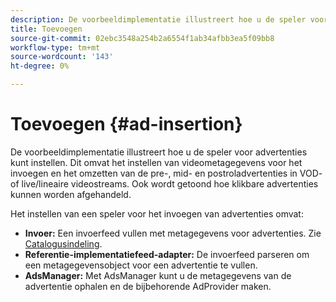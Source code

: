 ```yaml
---
description: De voorbeeldimplementatie illustreert hoe u de speler voor advertenties kunt instellen. Dit omvat het instellen van videometagegevens voor het invoegen en het omzetten van de pre-, mid- en postroladvertenties in VOD- of live/lineaire videostreams. Ook wordt getoond hoe klikbare advertenties kunnen worden afgehandeld.
title: Toevoegen
source-git-commit: 02ebc3548a254b2a6554f1ab34afbb3ea5f09bb8
workflow-type: tm+mt
source-wordcount: '143'
ht-degree: 0%

---
```


# Toevoegen {#ad-insertion}

De voorbeeldimplementatie illustreert hoe u de speler voor advertenties kunt instellen. Dit omvat het instellen van videometagegevens voor het invoegen en het omzetten van de pre-, mid- en postroladvertenties in VOD- of live/lineaire videostreams. Ook wordt getoond hoe klikbare advertenties kunnen worden afgehandeld.

Het instellen van een speler voor het invoegen van advertenties omvat:

* **Invoer:** Een invoerfeed vullen met metagegevens voor advertenties. Zie [Catalogusindeling](../set-up-dev-environment/exploring-code/catalog-format.md).
* **Referentie-implementatiefeed-adapter:** De invoerfeed parseren om een metagegevensobject voor een advertentie te vullen.
* **AdsManager:** Met AdsManager kunt u de metagegevens van de advertentie ophalen en de bijbehorende AdProvider maken.
